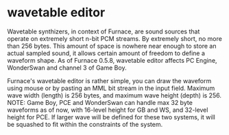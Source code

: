 # wavetable editor

Wavetable synthizers, in context of Furnace, are sound sources that operate on extremely short n-bit PCM streams. By extremely short, no more than 256 bytes. This amount of space is nowhere near enough to store an actual sampled sound, it allows certain amount of freedom to define a waveform shape. As of Furnace 0.5.8, wavetable editor affects PC Engine, WonderSwan and channel 3 of Game Boy.

Furnace's wavetable editor is rather simple, you can draw the waveform using mouse or by pasting an MML bit stream in the input field. Maximum wave width (length) is 256 bytes, and maximum wave height (depth) is 256. NOTE: Game Boy, PCE and WonderSwan can handle max 32 byte waveforms as of now, with 16-level height for GB and WS, and 32-level height for PCE. If larger wave will be defined for these two systems, it will be squashed to fit within the constraints of the system.  

